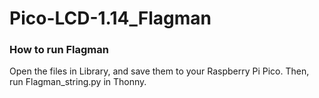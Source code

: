 # Pico-LCD-1.14_Flagman
### How to run Flagman
Open the files in Library, and save them to your Raspberry Pi Pico.
Then, run Flagman_string.py in Thonny.
